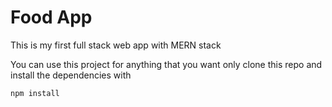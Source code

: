 # Food App

This is my first full stack web app with MERN stack

You can use this project for anything that you want only clone this repo and install the dependencies with 

 `npm install`
